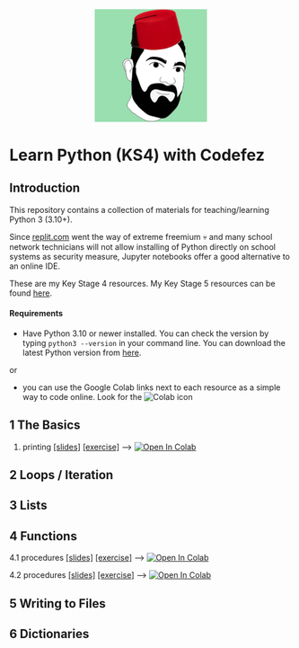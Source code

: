 <p align="center">
  <img width="200" src="notion_avatar2.png" alt="logo"/>
</p>

# Learn Python (KS4) with Codefez

## Introduction

This repository contains a collection of materials for teaching/learning Python 3 (3.10+). 

Since [replit.com](https://replit.com) went the way of extreme freemium 💀 and many school network technicians will not allow installing of Python directly on school systems as security measure, Jupyter notebooks offer a good alternative to an online IDE.

These are my Key Stage 4 resources. My Key Stage 5 resources can be found [here](https://github.com/BethsGrammar/learn-python3). 

#### Requirements
* Have Python 3.10 or newer installed. You can check the version by typing `python3 --version` in your command line. You can download the latest Python version from [here](https://www.python.org/downloads/). 
  
or 
  

* you can use the Google Colab links next to each resource as a simple way to code online. Look for the ![Colab](https://colab.research.google.com/assets/colab-badge.svg) icon


## 1 The Basics
1. printing [[slides]](https://docs.google.com/presentation/d/1os1vxBUT59i1xc0ldanfXTFst1T5APioZpWi5VAPzq8/edit?usp=sharing) [[exercise]](http://nbviewer.jupyter.org/github/BethsGrammar/learn-python-ks4/blob/master/notebooks/exercises/01_01_printing.ipynb) --> <a href="https://colab.research.google.com/github/BethsGrammar/learn-python-ks4/blob/master/notebooks/exercises/01_01_printing.ipynb"><img src="https://colab.research.google.com/assets/colab-badge.svg" alt="Open In Colab"></a>

## 2 Loops / Iteration

## 3 Lists

## 4 Functions
4.1 procedures [[slides]](https://docs.google.com/presentation/d/1DTZL61JafKg9uRise3DPeOZ3sZV0UWF6aG74Jnm7Vaw/edit?usp=sharing) [[exercise]](http://nbviewer.jupyter.org/github/BethsGrammar/learn-python-ks4/blob/main/notebooks/4_functions/04_1_functions.ipynb) --> <a href="https://colab.research.google.com/github/BethsGrammar/learn-python-ks4/blob/main/notebooks/4_functions/04_1_functions.ipynb" target="_blank"><img src="https://colab.research.google.com/assets/colab-badge.svg" alt="Open In Colab"></a>

4.2 procedures [[slides]](https://docs.google.com/presentation/d/1glbg4RonT5aeIDsVayoxBftrYlrIkJ9S1Wlh8SCRXX8/edit?usp=sharing) [[exercise]](http://nbviewer.jupyter.org/github/BethsGrammar/learn-python-ks4/blob/main/notebooks/4_functions/04_2_functions.ipynb) --> <a href="https://colab.research.google.com/github/BethsGrammar/learn-python-ks4/blob/main/notebooks/4_functions/04_2_functions.ipynb" target="_blank"><img src="https://colab.research.google.com/assets/colab-badge.svg" alt="Open In Colab"></a>

## 5 Writing to Files

## 6 Dictionaries
